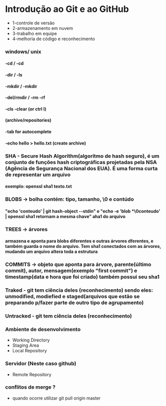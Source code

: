 
# Introdução ao Git e ao GitHub

- 1-controle de versão 
- 2-armazenamento em nuvem
- 3-trabalho em equipe
- 4-melhoria de código e reconhecimento

### windows/                   unix
#### -cd /                      -cd
#### -dir /                     -ls
#### -mkdir /                   -mkdir
#### -del/rmdir /               -rm -rf
#### -cls                      -clear (or ctrl l)
#### (archive/repositories)    
#### -tab for autocomplete       
#### -echo hello > hello.txt   (create archive)

### SHA - Secure Hash Algorithm(algoritmo de hash seguro), é um conjunto de funções hash criptográficas projetadas pela NSA (Agência de Segurança Nacional dos EUA). É uma forma curta de representar um arquivo

#### exemplo: openssl sha1 texto.txt

### BLOBS -> bolha contém: tipo, tamanho, \0 e contúdo

#### "echo 'conteudo' | git hash-object --stdin" e "echo -e 'blob *\0conteudo' | openssl sha1 retornam a mesma chave" aha1 do arquivo

### TREES -> árvores

#### armazena e aponta para blobs diferentes e outras árvores dferentes, e também guarda o nome do arquivo. Tem sha1 conectados com as árvores, mudando um arquivo altera toda a estrutura

### COMMITS ->  objeto que aponta para árvore, parente(último commit), autor, mensagem(exemplo "first commit") e timestamp(data e hora que foi criado) também possui seu sha1 

### Traked - git tem ciência deles (reconhecimento) sendo eles: unmodified, modiefied e staged(arquivos que estão se preparando p/fazer parte de outro tipo de agrupamento)

### Untracked - git tem ciência deles (reconhecimento)

### Ambiente de desenvolvimento
- Working Directory
- Staging Area
- Local Repository 

### Servidor (Neste caso github)
- Remote Repository

### conflitos de merge ?

- quando ocorre utilizar 
git pull origin master


